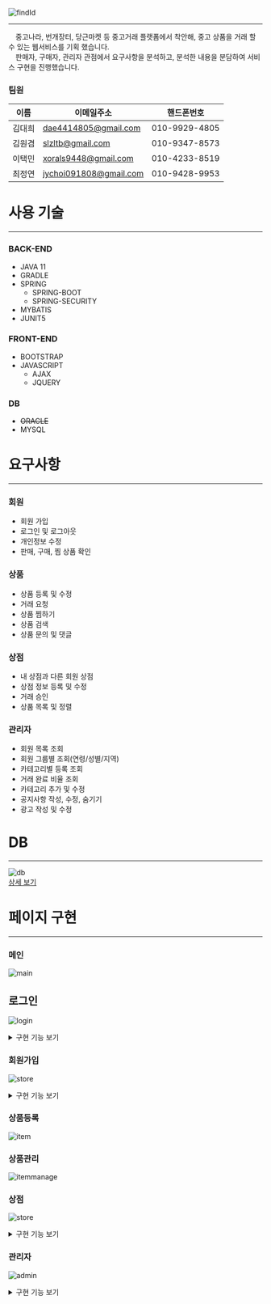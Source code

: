 ![findId](./src/main/resources/static/img/logo/neconico_logo.png)
***
　중고나라, 번개장터, 당근마켓 등 중고거래 플랫폼에서 착안해, 중고 상품을 거래 할 수 있는 웹서비스를 기획 했습니다.  
 　판매자, 구매자, 관리자 관점에서 요구사항을 분석하고, 분석한 내용을 분담하여 서비스 구현을 진행했습니다.   

### 팀원
|이름|이메일주소|핸드폰번호|
|:---:|---|---|
|김대희|dae4414805@gmail.com|010-9929-4805|
|김원겸|slzltb@gmail.com|010-9347-8573|
|이택민|xorals9448@gmail.com|010-4233-8519|
|최정연|jychoi091808@gmail.com|010-9428-9953|

# 사용 기술
***
### BACK-END
  * JAVA 11
  * GRADLE
  * SPRING
    * SPRING-BOOT
    * SPRING-SECURITY
  * MYBATIS
  * JUNIT5
    
### FRONT-END  
  * BOOTSTRAP
  * JAVASCRIPT
    * AJAX
    * JQUERY
### DB  
  * ~~ORACLE~~
  * MYSQL

# 요구사항
***
### 회원
* 회원 가입
* 로그인 및 로그아웃
* 개인정보 수정
* 판매, 구매, 찜 상품 확인
### 상품
* 상품 등록 및 수정
* 거래 요청
* 상품 찜하기
* 상품 검색
* 상품 문의 및 댓글
### 상점
* 내 상점과 다른 회원 상점 
* 상점 정보 등록 및 수정
* 거래 승인
* 상품 목록 및 정렬
### 관리자
* 회원 목록 조회
* 회원 그룹별 조회(연령/성별/지역)
* 카테고리별 등록 조회
* 거래 완료 비율 조회
* 카테고리 추가 및 수정
* 공지사항 작성, 수정, 숨기기
* 광고 작성 및 수정

# DB
***
![db](./img/db/db.JPG)  
<a href="https://www.erdcloud.com/d/wABSja6NBHZbJcNJY" target="_blank">상세 보기</a>

# 페이지 구현
***
### 메인

![main](./img/page/main/main.jpg)

## 로그인

![login](./img/page/login/login.JPG)

<details>
<summary>구현 기능 보기</summary>
<div markdown="1">

* 로그인 상태 유지


* 아이디 찾기
  
  ![findId](./img/page/login/findID.JPG)


* 비밀 번호 찾기
  
  ![findPw](./img/page/login/findPW.JPG)


</div>
</details>



### 회원가입

![store](./img/page/join/join.JPG)
<details>
<summary>구현 기능 보기</summary>
<div markdown="1">

* 아이디 중복 검사 기능


* 유효성 검사


* 주소 검색 기능

  ![searchlocation](./img/page/join/searchlocation.JPG)
  
  
* 이메일 인증 기능
  
  ![emailverify](./img/page/join/emailverify.JPG)
  ![emailverify1](./img/page/join/emailverify1.JPG)


</div>
</details>

### 상품등록

![item](./img/page/item/item.JPG)

### 상품관리

![itemmanage](./img/page/itemmanage/itemmanage.JPG)

### 상점

![store](./img/page/store/mystore_all.JPG)
<details>
<summary>구현 기능 보기</summary>
<div markdown="1">

* 상점 정보 수정 기능
  ![storeInfo](./img/page/store/storeinfo.JPG)
  

* 상품 정렬 기능
  ![sorting](./img/page/store/sorting.JPG)


* 페이징 기능
  ![paging](./img/page/store/paging.JPG)


* 상점 후기 작성 기능
  ![storeReview](./img/page/store/storeReview.JPG)
  ![storeReview2](./img/page/store/storeReview2.JPG)
  

* 상품 거래 기능
  ![trade](./img/page/store/trade.JPG)

</div>
</details>

### 관리자

![admin](./img/page/admin/admin_main.png)

<details>
<summary>구현 기능 보기</summary>
<div markdown="1">
<br></br>
<details>
<summary>회원관리</summary>
<div markdown="1">

* 회원관리

    * 회원 목록 조회
      <br></br>
      ![usersList](./img/page/admin/users/admin_user_list.gif)
      <br></br>

    * 회원 목록 그룹별 조회 (나이 / 성별 / 지역)
      <br></br>
      ![usersGroup](./img/page/admin/users/admin_user_group.gif)
      <br></br>

    * 회원 가입 추이 조회
      <br></br>
      ![usersRegistered](img/page/admin/users/admin_user_registered.gif)
      <br></br>
      <br></br>

</div>
</details>

<details>
<summary>상품관리</summary>
<div markdown="1">

* 상품관리
  <br></br>

    * 상품 카테고리별 등록 수 조회 (대분류 / 중분류)
      <br></br>
      ![itemsList](./img/page/admin/item/admin_item_static.gif)
      <br></br>

    * 상품 거래 완료 비율 조회
      <br></br>
      ![tradeRate](./img/page/admin/item/admin_item_tradestatus.gif)
      <br></br>

    * 카테고리 등록 및 수정 (대분류)
      <br></br>
      ![categoryCRUD](./img/page/admin/item/admin_item_categorymain.gif)
      <br></br>

    * 카테고리 등록 및 수정 (중분류)
      <br></br>
      ![subCategoryCRUD](./img/page/admin/item/admin_item_categorysub.gif)
      <br></br>

</div>
</details>

<details>
<summary>광고관리</summary>
<div markdown="1">


* 광고 조회/수정/삭제
  ![advertList](./img/page/admin/advert/advert_ud.gif)

<br>

* 광고 등록

![advertCRUD](./img/page/admin/advert/submit_advert.gif)

<br>

* 광고 숨김

![advertCRUD](./img/page/admin/advert/advert_hidden.gif)

<br>



</div>
</details>

<details>
<summary>공지사항</summary>
<div markdown="1">

<br>

* 공지사항 조회

![noticeList](./img/page/admin/notice/noticelist.PNG)

<br>

* 공지 등록, 수정, 삭제

![noticeCRUD](./img/page/admin/notice/submit_notice.gif)

<br>

* 공지사항 페이지 처리

![noticePaging](./img/page/admin/notice/notice_paging.gif)


</details>
<br>

* 관리자 권한 부여
  <br></br>
  ![adminAuthority](./img/page/admin/admin_changeauthority.gif)
</div>
</details>